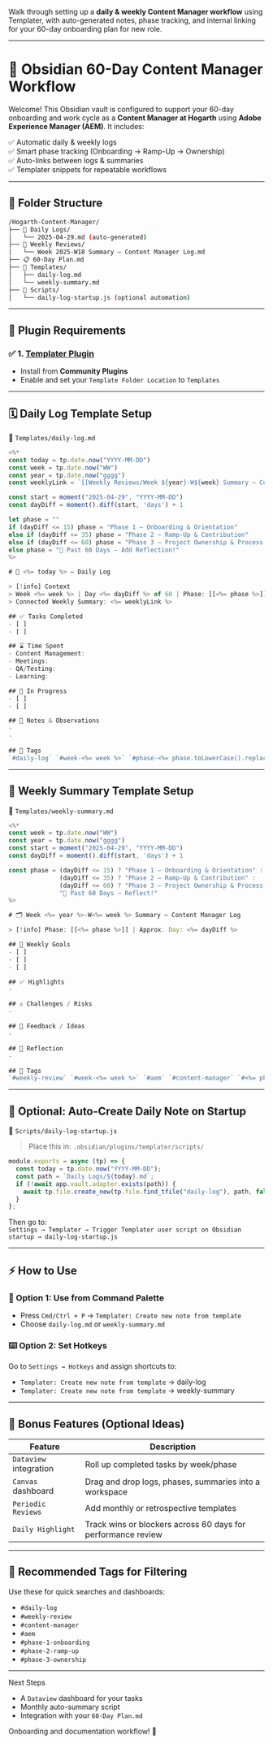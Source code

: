 Walk through setting up a **daily & weekly Content Manager workflow** using Templater, with auto-generated notes, phase tracking, and internal linking for your 60-day onboarding plan for new role.

---

# 🧠 Obsidian 60-Day Content Manager Workflow

Welcome! This Obsidian vault is configured to support your 60-day onboarding and work cycle as a **Content Manager at Hogarth** using **Adobe Experience Manager (AEM)**. It includes:

✅ Automatic daily & weekly logs  
✅ Smart phase tracking (Onboarding → Ramp-Up → Ownership)  
✅ Auto-links between logs & summaries  
✅ Templater snippets for repeatable workflows  

---

## 📁 Folder Structure

```bash
/Hogarth-Content-Manager/
├── 📆 Daily Logs/
│   └── 2025-04-29.md (auto-generated)
├── 📅 Weekly Reviews/
│   └── Week 2025-W18 Summary – Content Manager Log.md
├── 📋 60-Day Plan.md
├── 📁 Templates/
│   ├── daily-log.md
│   └── weekly-summary.md
├── 📁 Scripts/
│   └── daily-log-startup.js (optional automation)
```

---

## 🔌 Plugin Requirements

### ✅ 1. [Templater Plugin](https://github.com/SilentVoid13/Templater)

- Install from **Community Plugins**
- Enable and set your `Template Folder Location` to `Templates`

---

## 🗓️ Daily Log Template Setup

📄 `Templates/daily-log.md`

```js
<%*
const today = tp.date.now("YYYY-MM-DD")
const week = tp.date.now("WW")
const year = tp.date.now("gggg")
const weeklyLink = `[[Weekly Reviews/Week ${year}-W${week} Summary – Content Manager Log]]`

const start = moment("2025-04-29", "YYYY-MM-DD")
const dayDiff = moment().diff(start, 'days') + 1

let phase = ""
if (dayDiff <= 15) phase = "Phase 1 – Onboarding & Orientation"
else if (dayDiff <= 35) phase = "Phase 2 – Ramp-Up & Contribution"
else if (dayDiff <= 60) phase = "Phase 3 – Project Ownership & Process Optimization"
else phase = "🚨 Past 60 Days – Add Reflection!"
%>

# 📆 <%= today %> – Daily Log

> [!info] Context  
> Week <%= week %> | Day <%= dayDiff %> of 60 | Phase: [[<%= phase %>]]  
> Connected Weekly Summary: <%= weeklyLink %>

## ✅ Tasks Completed
- [ ] 
- [ ] 

## ⌛ Time Spent
- Content Management:
- Meetings:
- QA/Testing:
- Learning:

## 🔄 In Progress
- [ ] 
- [ ] 

## 🧠 Notes & Observations
- 
- 

## 📌 Tags
`#daily-log` `#week-<%= week %>` `#phase-<%= phase.toLowerCase().replace(/\s+/g, "-") %>` `#content-manager`
```

---

## 📅 Weekly Summary Template Setup

📄 `Templates/weekly-summary.md`

```js
<%*
const week = tp.date.now("WW")
const year = tp.date.now("gggg")
const start = moment("2025-04-29", "YYYY-MM-DD")
const dayDiff = moment().diff(start, 'days') + 1

const phase = (dayDiff <= 15) ? "Phase 1 – Onboarding & Orientation" :
              (dayDiff <= 35) ? "Phase 2 – Ramp-Up & Contribution" :
              (dayDiff <= 60) ? "Phase 3 – Project Ownership & Process Optimization" :
              "🚨 Past 60 Days – Reflect!"
%>

# 🗂️ Week <%= year %>-W<%= week %> Summary – Content Manager Log

> [!info] Phase: [[<%= phase %>]] | Approx. Day: <%= dayDiff %>

## 🎯 Weekly Goals
- [ ] 
- [ ] 
- [ ] 

## ✅ Highlights
- 

## ⚠️ Challenges / Risks
- 

## 🔁 Feedback / Ideas
- 

## 🧠 Reflection
- 

## 📌 Tags
`#weekly-review` `#week-<%= week %>` `#aem` `#content-manager` `#<%= phase.toLowerCase().replace(/\s+/g, "-") %>`
```

---

## 🧪 Optional: Auto-Create Daily Note on Startup

📄 `Scripts/daily-log-startup.js`  
> Place this in: `.obsidian/plugins/templater/scripts/`

```js
module.exports = async (tp) => {
  const today = tp.date.now("YYYY-MM-DD");
  const path = `Daily Logs/${today}.md`;
  if (!await app.vault.adapter.exists(path)) {
    await tp.file.create_new(tp.file.find_tfile("daily-log"), path, false);
  }
};
```

Then go to:  
`Settings → Templater → Trigger Templater user script on Obsidian startup → daily-log-startup.js`

---

## ⚡ How to Use

### 🧭 Option 1: Use from Command Palette

- Press `Cmd/Ctrl + P` → `Templater: Create new note from template`
- Choose `daily-log.md` or `weekly-summary.md`

### ⌨️ Option 2: Set Hotkeys

Go to `Settings → Hotkeys` and assign shortcuts to:

- `Templater: Create new note from template` → daily-log
- `Templater: Create new note from template` → weekly-summary

---

## 🔗 Bonus Features (Optional Ideas)

| Feature | Description |
|--------|-------------|
| `Dataview` integration | Roll up completed tasks by week/phase |
| `Canvas` dashboard | Drag and drop logs, phases, summaries into a workspace |
| `Periodic Reviews` | Add monthly or retrospective templates |
| `Daily Highlight` | Track wins or blockers across 60 days for performance review |

---

## 🧩 Recommended Tags for Filtering

Use these for quick searches and dashboards:

- `#daily-log`
- `#weekly-review`
- `#content-manager`
- `#aem`
- `#phase-1-onboarding`
- `#phase-2-ramp-up`
- `#phase-3-ownership`

---

Next Steps

- A `Dataview` dashboard for your tasks
- Monthly auto-summary script
- Integration with your `60-Day Plan.md`

Onboarding and documentation workflow! 🚀
